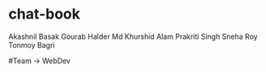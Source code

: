 # chat-book

Akashnil Basak
Gourab Halder
Md Khurshid Alam
Prakriti Singh
Sneha Roy
Tonmoy Bagri

#Team -> WebDev

